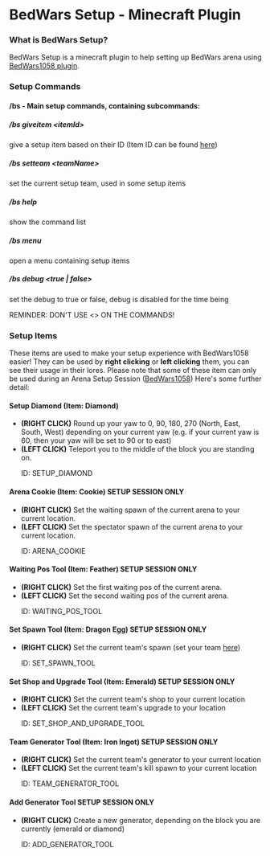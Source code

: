 # BedWars Setup - Minecraft Plugin
### What is BedWars Setup?
BedWars Setup is a minecraft plugin to help setting up
BedWars arena using [BedWars1058 plugin](https://www.spigotmc.org/resources/bedwars1058-the-most-modern-bedwars-plugin-bungee-auto-scale-bungee-legacy-multiarena-shared.50942/).
<br/>
### Setup Commands
#### /bs - Main setup commands, containing subcommands:
##### /bs giveitem \<itemId>
give a setup item based on their ID (Item ID can be found [here](https://github.com/KJosh541/BedWarsSetup/#setup-items))
##### /bs setteam \<teamName>
set the current setup team, used in some setup items
##### /bs help
show the command list
##### /bs menu
open a menu containing setup items
##### /bs debug \<true | false>
set the debug to true or false, debug is disabled for the time being
<p>REMINDER: DON'T USE <> ON THE COMMANDS!</p>

### Setup Items
These items are used to make your setup experience with BedWars1058 easier!
They can be used by **right clicking** or **left clicking** them, you can see their usage in their lores.
Please note that some of these item can only be used during an Arena Setup Session ([BedWars1058](https://www.spigotmc.org/resources/bedwars1058-the-most-modern-bedwars-plugin-bungee-auto-scale-bungee-legacy-multiarena-shared.50942/))
Here's some further detail:
#### Setup Diamond (Item: Diamond)
- **(RIGHT CLICK)** Round up your yaw to 0, 90, 180, 270 (North, East, South, West) depending on your current yaw (e.g. if your current yaw is 60,  then your yaw will be set to 90 or to east)
- **(LEFT CLICK)** Teleport you to the middle of the block you are standing on. 
  <p>ID: SETUP_DIAMOND</p>
#### Arena Cookie (Item: Cookie) **SETUP SESSION ONLY**
- **(RIGHT CLICK)** Set the waiting spawn of the current arena to your current location.
- **(LEFT CLICK)** Set the spectator spawn of the current arena to your current location.
  <p>ID: ARENA_COOKIE</p>
#### Waiting Pos Tool (Item: Feather) **SETUP SESSION ONLY**
- **(RIGHT CLICK)** Set the first waiting pos of the current arena.
- **(LEFT CLICK)** Set the second waiting pos of the current arena.
  <p>ID: WAITING_POS_TOOL</p>
#### Set Spawn Tool (Item: Dragon Egg) **SETUP SESSION ONLY**
- **(RIGHT CLICK)** Set the current team's spawn (set your team [here](https://github.com/KJosh541/BedWarsSetup/#bs-setteam-teamname))
  <p>ID: SET_SPAWN_TOOL</p>
#### Set Shop and Upgrade Tool (Item: Emerald) **SETUP SESSION ONLY**
- **(RIGHT CLICK)** Set the current team's shop to your current location
- **(LEFT CLICK)** Set the current team's upgrade to your location
  <p>ID: SET_SHOP_AND_UPGRADE_TOOL</p>
#### Team Generator Tool (Item: Iron Ingot) **SETUP SESSION ONLY**
- **(RIGHT CLICK)** Set the current team's generator to your current location
- **(LEFT CLICK)** Set the current team's kill spawn to your current location
  <p>ID: TEAM_GENERATOR_TOOL</p>
#### Add Generator Tool **SETUP SESSION ONLY**
- **(RIGHT CLICK)** Create a new generator, depending on the block you are currently (emerald or diamond)
  <p>ID: ADD_GENERATOR_TOOL</p>
